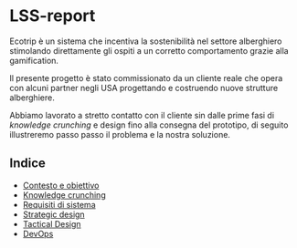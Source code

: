 # LSS-report

Ecotrip è un sistema che incentiva la sostenibilità nel settore alberghiero
stimolando direttamente gli ospiti a un corretto comportamento grazie alla
gamification.

Il presente progetto è stato commissionato da un cliente reale che opera con
alcuni partner negli USA progettando e costruendo nuove strutture alberghiere.

Abbiamo lavorato a stretto contatto con il cliente sin dalle prime fasi di
_knowledge crunching_ e design fino alla consegna del prototipo, di seguito
illustreremo passo passo il problema e la nostra soluzione.

## Indice

- [Contesto e obiettivo](src/context-goal.md)
- [Knowledge crunching](src/knowledge-crunching.md)
- [Requisiti di sistema](src/requirements.md)
- [Strategic design](src/strategic-design.md)
- [Tactical Design](src/tactical-design.md)
- [DevOps](src/devops.md)

